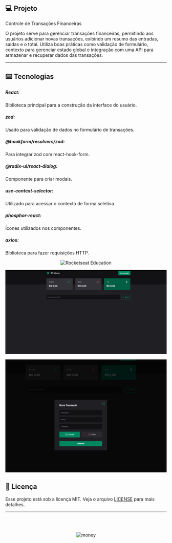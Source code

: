 ## 💻 Projeto

Controle de Transações Financeiras

<p align='left'>
O projeto serve para gerenciar transações financeiras, permitindo aos usuários adicionar novas transações, exibindo um resumo das entradas, saídas e o total. Utiliza boas práticas como validação de formulário, contexto para gerenciar estado global e integração com uma API para armazenar e recuperar dados das transações.
</p>

<hr/>

## ⌨️ Tecnologias

<p align='left'>

##### React:

Biblioteca principal para a construção da interface do usuário.

##### zod:

Usado para validação de dados no formulário de transações.

##### @hookform/resolvers/zod:

Para integrar zod com react-hook-form.

##### @radix-ui/react-dialog:

Componente para criar modais.

##### use-context-selector:

Utilizado para acessar o contexto de forma seletiva.

##### phosphor-react:

Ícones utilizados nos componentes.

##### axios:

Biblioteca para fazer requisições HTTP.

</p>

<p align="center">
  <img alt="Rocketseat Education" src="https://media.giphy.com/media/sqIdMI6rtn92E/giphy.gif" width="300px" />
</p>

<p align="center">
  <img src="/public/home.png" alt="Money" />
  
</p>
<p align="center">
  <img src="/public/new.png" alt="Money" />
  
</p>

## 📝 Licença

Esse projeto está sob a licença MIT. Veja o arquivo [LICENSE](LICENSE) para mais detalhes.

---

<!--START_SECTION:footer-->

<br />
<br />

<p align="center">
 <img align="center" src="https://media.giphy.com/media/fikiml0dKfRQ2ZS08E/giphy.gif" alt="money"/>
</p>

<!--END_SECTION:footer-->
